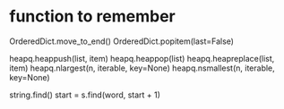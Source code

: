 # function to remember

OrderedDict.move_to_end()
OrderedDict.popitem(last=False)

heapq.heappush(list, item)
heapq.heappop(list)
heapq.heapreplace(list, item)
heapq.nlargest(n, iterable, key=None)
heapq.nsmallest(n, iterable, key=None)

string.find()
start = s.find(word, start + 1)
